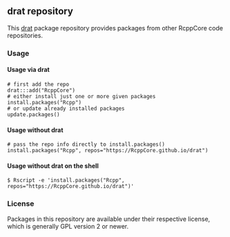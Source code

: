 ## drat repository

This [drat](http://dirk.eddelbuettel.com/code/drat.html) package repository provides packages from other RcppCore code repositories.

### Usage

#### Usage via drat

```{.r}
# first add the repo
drat:::add("RcppCore")
# either install just one or more given packages
install.packages("Rcpp")     
# or update already installed packages
update.packages()
```

#### Usage without drat

```{r}
# pass the repo info directly to install.packages()
install.packages("Rcpp", repos="https://RcppCore.github.io/drat")
```

#### Usage without drat on the shell

```{sh}
$ Rscript -e 'install.packages("Rcpp", repos="https://RcppCore.github.io/drat")'
```


### License

Packages in this repository are available under their respective license, which is generally GPL version 2 or newer.
